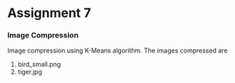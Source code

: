 # Assignment 7
### Image Compression

Image compression using K-Means algorithm.
The images compressed are
1) bird_small.png
2) tiger.jpg
